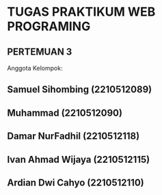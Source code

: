 # TUGAS PRAKTIKUM WEB PROGRAMING

## PERTEMUAN 3

Anggota Kelompok:

## Samuel Sihombing (2210512089)
## Muhammad (2210512090)
## Damar NurFadhil (2210512118)
## Ivan Ahmad Wijaya (2210512115)
## Ardian Dwi Cahyo (2210512110)
